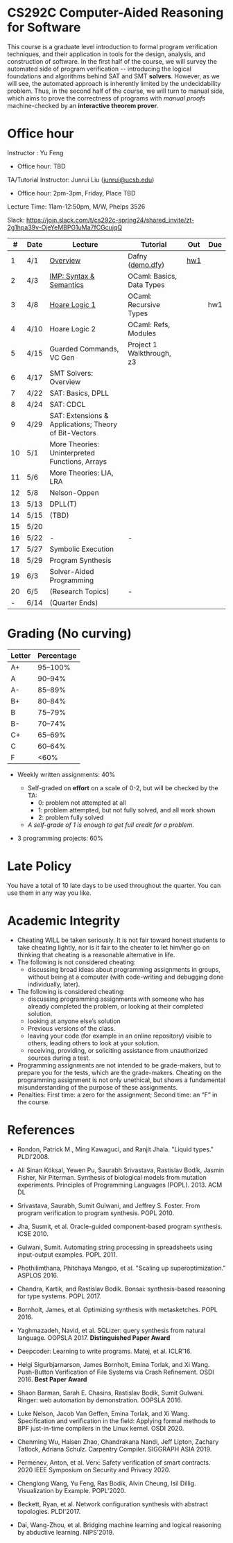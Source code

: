# CS292C Computer-Aided Reasoning for Software

This course is a graduate level introduction to formal program verification techniques, and their application in tools for the design, analysis, and construction of software. In the first half of the course, we will survey the automated side of program verification -- introducing the logical foundations and algorithms behind SAT and SMT **solvers**. However, as we will see, the automated approach is inherently limited by the undecidability problem. Thus, in the second half of the course, we will turn to manual side, which aims to prove the correctness of programs with *manual proofs* machine-checked by an **interactive theorem prover**.

# Office hour

Instructor : Yu Feng

- Office hour: TBD

TA/Tutorial Instructor: Junrui Liu (junrui@ucsb.edu)

- Office hour: 2pm-3pm, Friday, Place TBD

Lecture Time: 11am-12:50pm, M/W, Phelps 3526

Slack: https://join.slack.com/t/cs292c-spring24/shared_invite/zt-2g1hpa39v-OjeYeMBPG1uMa7fCGcujqQ


| #   | Date | Lecture                                               | Tutorial                                          | Out                            | Due |
| --- | ---- | ----------------------------------------------------- | ------------------------------------------------- | ------------------------------ | --- |
| 1   | 4/1  | [Overview](./lectures/lecture1.pdf)                   | Dafny ([demo.dfy](./tutorials/01-dafny/demo.dfy)) | [hw1](/homework/hw1/README.md) |
| 2   | 4/3  | [IMP: Syntax & Semantics](./lectures/lecture2.pdf)                               | OCaml: Basics, Data Types                         |
| 3   | 4/8  | [Hoare Logic 1](./lectures/lecture3.pdf)                                        | OCaml: Recursive Types                            |                                | hw1 |
| 4   | 4/10 | Hoare Logic 2                                         | OCaml: Refs, Modules                              |
| 5   | 4/15 | Guarded Commands, VC Gen                              | Project 1 Walkthrough, z3                         |
| 6   | 4/17 | SMT Solvers: Overview                                 |                                                   |
| 7   | 4/22 | SAT: Basics, DPLL                                     |                                                   |
| 8   | 4/24 | SAT: CDCL                                             |                                                   |
| 9   | 4/29 | SAT: Extensions & Applications; Theory of Bit-Vectors |                                                   |
| 10  | 5/1  | More Theories: Uninterpreted Functions, Arrays        |                                                   |
| 11  | 5/6  | More Theories: LIA, LRA                               |                                                   |
| 12  | 5/8  | Nelson-Oppen                                          |                                                   |
| 13  | 5/13 | DPLL(T)                                               |                                                   |
| 14  | 5/15 | (TBD)                                                 |                                                   |
| 15  | 5/20 |                                                       |                                                   |
| 16  | 5/22 | -                                                     | -                                                 |
| 17  | 5/27 | Symbolic Execution                                    |                                                   |
| 18  | 5/29 | Program Synthesis                                     |                                                   |
| 19  | 6/3  | Solver-Aided Programming                              |                                                   |
| 20  | 6/5  | (Research Topics)                                     | -                                                 |
| -   | 6/14 | (Quarter Ends)                                        |                                                   |


# Grading (No curving)

| Letter | Percentage |
| ------ | ---------- |
| A+     | 95–100%    |
| A      | 90–94%     |
| A-     | 85–89%     |
| B+     | 80–84%     |
| B      | 75–79%     |
| B-     | 70–74%     |
| C+     | 65–69%     |
| C      | 60–64%     |
| F      | <60%       |

- Weekly written assignments: 40%
   - Self-graded on **effort** on a scale of 0-2, but will be checked by the TA:
     - 0: problem not attempted at all
     - 1: problem attempted, but not fully solved, and all work shown
     - 2: problem fully solved
   - *A self-grade of 1 is enough to get full credit for a problem.*

- 3 programming projects: 60%



# Late Policy
You have a total of 10 late days to be used throughout the quarter. You can use them in any way you like.



# Academic Integrity
- Cheating WILL be taken seriously. It is not fair toward honest students to take cheating lightly, nor is it fair to the cheater to let him/her go on thinking that cheating is a reasonable alternative in life.
- The following is not considered cheating:
   - discussing broad ideas about programming assignments in groups, without being at a computer (with code-writing and debugging done individually, later).
- The following is considered cheating:
   - discussing programming assignments with someone who has already completed the problem, or looking at their completed solution.
   - looking at anyone else’s solution
   - Previous versions of the class.
   - leaving your code (for example in an online repository) visible to others, leading others to look at your solution.
   - receiving, providing, or soliciting assistance from unauthorized sources during a test.
- Programming assignments are not intended to be grade-makers, but to prepare you for the tests, which are the grade-makers. Cheating on the programming assignment is not only unethical, but shows a fundamental misunderstanding of the purpose of these assignments.
- Penalties: First time: a zero for the assignment; Second time: an “F” in the course.



# References

- Rondon, Patrick M., Ming Kawaguci, and Ranjit Jhala. "Liquid types." PLDI'2008.

- Ali Sinan Köksal, Yewen Pu, Saurabh Srivastava, Rastislav Bodík, Jasmin Fisher, Nir Piterman. Synthesis of biological models from mutation experiments. Principles of Programming Languages (POPL). 2013. ACM DL

- Srivastava, Saurabh, Sumit Gulwani, and Jeffrey S. Foster. From program verification to program synthesis. POPL 2010.

- Jha, Susmit, et al. Oracle-guided component-based program synthesis. ICSE 2010.

- Gulwani, Sumit. Automating string processing in spreadsheets using input-output examples. POPL 2011.

- Phothilimthana, Phitchaya Mangpo, et al. "Scaling up superoptimization." ASPLOS 2016.

- Chandra, Kartik, and Rastislav Bodik. Bonsai: synthesis-based reasoning for type systems. POPL 2017.

- Bornholt, James, et al. Optimizing synthesis with metasketches. POPL 2016.

- Yaghmazadeh, Navid, et al. SQLizer: query synthesis from natural language. OOPSLA 2017. **Distinguished Paper Award**

- Deepcoder: Learning to write programs. Matej, et al. ICLR'16.

- Helgi Sigurbjarnarson, James Bornholt, Emina Torlak, and Xi Wang. Push-Button Verification of File Systems via Crash Refinement. OSDI 2016. **Best Paper Award**

- Shaon Barman, Sarah E. Chasins, Rastislav Bodik, Sumit Gulwani. Ringer: web automation by demonstration. OOPSLA 2016.

- Luke Nelson, Jacob Van Geffen, Emina Torlak, and Xi Wang. Specification and verification in the field: Applying formal methods to BPF just-in-time compilers in the Linux kernel. OSDI 2020.

- Chenming Wu, Haisen Zhao, Chandrakana Nandi, Jeff Lipton, Zachary Tatlock, Adriana Schulz. Carpentry Compiler. SIGGRAPH ASIA 2019.

- Permenev, Anton, et al. Verx: Safety verification of smart contracts. 2020 IEEE Symposium on Security and Privacy 2020.

- Chenglong Wang, Yu Feng, Ras Bodik, Alvin Cheung, Isil Dillig. Visualization by Example. POPL'2020.

- Beckett, Ryan, et al. Network configuration synthesis with abstract topologies. PLDI'2017.

- Dai, Wang-Zhou, et al. Bridging machine learning and logical reasoning by abductive learning. NIPS'2019.



